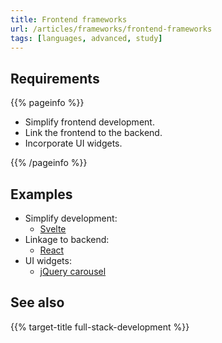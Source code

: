 ```yaml
---
title: Frontend frameworks
url: /articles/frameworks/frontend-frameworks
tags: [languages, advanced, study]
---
```


## Requirements

{{% pageinfo %}}

* Simplify frontend development.
* Link the frontend to the backend.
* Incorporate UI widgets.

{{% /pageinfo %}}

## Examples

* Simplify development:
  * [Svelte](https://svelte.dev/)
* Linkage to backend:
  * [React](https://react.dev/)
* UI widgets:
  * [jQuery carousel](https://plugins.jquery.com/tag/carousel)

## See also

{{% target-title full-stack-development %}}
